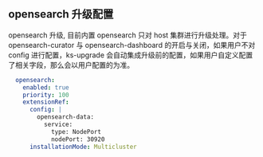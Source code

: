 ## opensearch 升级配置

opensearch 升级, 目前内置 opensearch 只对 host 集群进行升级处理。对于 opensearch-curator 与 opensearch-dashboard 的开启与关闭，如果用户不对 config 进行配置，ks-upgrade 会自动集成升级前的配置，如果用户自定义配置了相关字段，那么会以用户配置的为准。
```yaml
  opensearch:
    enabled: true
    priority: 100
    extensionRef:
      config: |
        opensearch-data:
          service:
            type: NodePort
            nodePort: 30920
      installationMode: Multicluster
```